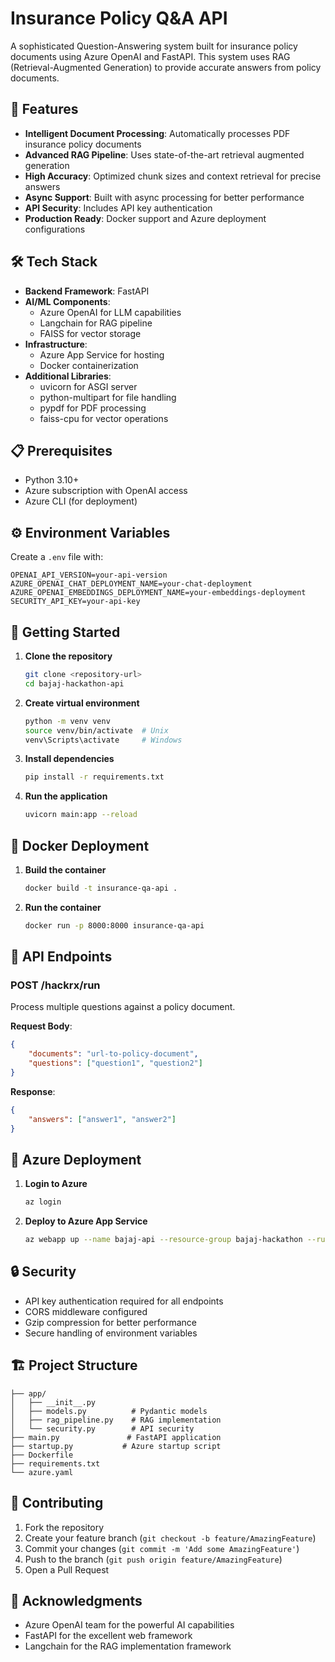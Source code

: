 # Insurance Policy Q&A API

A sophisticated Question-Answering system built for insurance policy documents using Azure OpenAI and FastAPI. This system uses RAG (Retrieval-Augmented Generation) to provide accurate answers from policy documents.

## 🚀 Features

- **Intelligent Document Processing**: Automatically processes PDF insurance policy documents
- **Advanced RAG Pipeline**: Uses state-of-the-art retrieval augmented generation
- **High Accuracy**: Optimized chunk sizes and context retrieval for precise answers
- **Async Support**: Built with async processing for better performance
- **API Security**: Includes API key authentication
- **Production Ready**: Docker support and Azure deployment configurations

## 🛠️ Tech Stack

- **Backend Framework**: FastAPI
- **AI/ML Components**:
  - Azure OpenAI for LLM capabilities
  - Langchain for RAG pipeline
  - FAISS for vector storage
- **Infrastructure**:
  - Azure App Service for hosting
  - Docker containerization
- **Additional Libraries**:
  - uvicorn for ASGI server
  - python-multipart for file handling
  - pypdf for PDF processing
  - faiss-cpu for vector operations

## 📋 Prerequisites

- Python 3.10+
- Azure subscription with OpenAI access
- Azure CLI (for deployment)

## ⚙️ Environment Variables

Create a `.env` file with:

```env
OPENAI_API_VERSION=your-api-version
AZURE_OPENAI_CHAT_DEPLOYMENT_NAME=your-chat-deployment
AZURE_OPENAI_EMBEDDINGS_DEPLOYMENT_NAME=your-embeddings-deployment
SECURITY_API_KEY=your-api-key
```

## 🚀 Getting Started

1. **Clone the repository**
   ```bash
   git clone <repository-url>
   cd bajaj-hackathon-api
   ```

2. **Create virtual environment**
   ```bash
   python -m venv venv
   source venv/bin/activate  # Unix
   venv\Scripts\activate     # Windows
   ```

3. **Install dependencies**
   ```bash
   pip install -r requirements.txt
   ```

4. **Run the application**
   ```bash
   uvicorn main:app --reload
   ```

## 🐳 Docker Deployment

1. **Build the container**
   ```bash
   docker build -t insurance-qa-api .
   ```

2. **Run the container**
   ```bash
   docker run -p 8000:8000 insurance-qa-api
   ```

## 📡 API Endpoints

### POST /hackrx/run
Process multiple questions against a policy document.

**Request Body**:
```json
{
    "documents": "url-to-policy-document",
    "questions": ["question1", "question2"]
}
```

**Response**:
```json
{
    "answers": ["answer1", "answer2"]
}
```

## 🚀 Azure Deployment

1. **Login to Azure**
   ```bash
   az login
   ```

2. **Deploy to Azure App Service**
   ```bash
   az webapp up --name bajaj-api --resource-group bajaj-hackathon --runtime "PYTHON:3.10"
   ```

## 🔒 Security

- API key authentication required for all endpoints
- CORS middleware configured
- Gzip compression for better performance
- Secure handling of environment variables

## 🏗️ Project Structure

```
├── app/
│   ├── __init__.py
│   ├── models.py          # Pydantic models
│   ├── rag_pipeline.py    # RAG implementation
│   └── security.py        # API security
├── main.py               # FastAPI application
├── startup.py           # Azure startup script
├── Dockerfile
├── requirements.txt
└── azure.yaml
```

## 🤝 Contributing

1. Fork the repository
2. Create your feature branch (`git checkout -b feature/AmazingFeature`)
3. Commit your changes (`git commit -m 'Add some AmazingFeature'`)
4. Push to the branch (`git push origin feature/AmazingFeature`)
5. Open a Pull Request


## 🙏 Acknowledgments

- Azure OpenAI team for the powerful AI capabilities
- FastAPI for the excellent web framework
- Langchain for the RAG implementation framework
